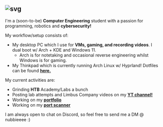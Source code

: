 ## ![svg](https://readme-typing-svg.herokuapp.com?font=B612+Mono&duration=2500&pause=1000&color=FFFFFF&width=435&lines=Hey+there%2C+I'm+Nubb.)

I'm a (soon-to-be) **Computer Engineering** student with a passion for programming, robotics and **cybersecurity!**

My workflow/setup consists of: 
- My desktop PC which I use for **VMs, gaming, and recording videos**. I dual boot w/ Arch + KDE and Windows 11. 
    - Arch is for notetaking and occasional reverse engineering whilst Windows is for gaming. 
- My Thinkpad which is currently running Arch Linux w/ Hyprland! Dotfiles can be found [**here.**](https://github.com/nubbsterr/nubbsterr/tree/main/dotfiles)

My current activities are:
* Grinding **HTB** Academy/Labs a bunch
* Posting lab attempts and Limbus Company videos on my [**YT channel!**](https://www.youtube.com/@0xnubb)
* Working on my [**portfolio**](https://github.com/nubbsterr/web)
* Working on my [**port scanner**](https://github.com/nubbsterr/nubbscan) 

I am always open to chat on Discord, so feel free to send me a DM @ nubbieeee :)
